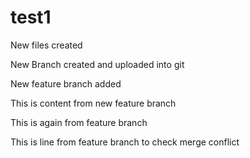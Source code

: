 # test1

New files created

New Branch created and uploaded into git

New feature branch added

This is content from new feature branch

This is again from feature branch

This is line from feature branch to check merge conflict
